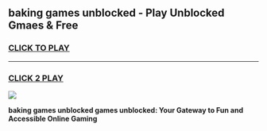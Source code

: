 
## baking games unblocked - Play Unblocked Gmaes & Free
<h3>
<a href="https://news.freeplayer.one?title=baking_games_unblocked&ref=16F">CLICK TO PLAY</a></h3>
<hr>

<h3>
<a href="https://news.freeplayer.one?title=baking_games_unblocked&ref=16F">CLICK 2 PLAY</a>
  
</h3>

<a href="https://news.freeplayer.one?title=baking_games_unblocked&ref=16F/"><img src="https://clearcache.store/games.png"></a>


**baking games unblocked games unblocked: Your Gateway to Fun and Accessible Online Gaming**
